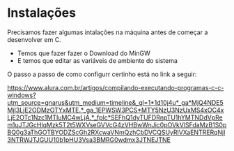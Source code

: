 # Instalações

Precisamos fazer algumas intalações na máquina antes de começar a desenvolver em C.

- Temos que fazer fazer o Download do MinGW
- E temos que editar as variáveis de ambiente do sistema

O passo a passo de como configurr certinho está no link a seguir:

https://www.alura.com.br/artigos/compilando-executando-programas-c-c-windows?utm_source=gnarus&utm_medium=timeline&_gl=1*1d10j4u*_ga*MjQ4NDE5MjI3LjE2ODMzOTYxMTE.*_ga_1EPWSW3PCS*MTY5NzU3NzUxMS4xOC4xLjE2OTc1Nzc1MTIuMC4wLjA.*_fplc*SEFhQ1dyTUFDRnpTU1hYMTNDdVpRem1uJTJGcHlqMzk5T2t5WXVseGVVcG4zVHBwWnJic0pOVkVlSFdaMzB1S0pBQ0g3aThGOTBYODZScGh2RXcwaVNmQzhCbDVCQSUyRlVXaENTRERqNjl3NTRWJTJGUU10b1pHU3Vsa3BMRG0wdmx3JTNEJTNE
